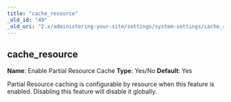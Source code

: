 ```yaml
---
title: "cache_resource"
_old_id: "49"
_old_uri: "2.x/administering-your-site/settings/system-settings/cache_resource"
---
```


## cache\_resource

**Name**: Enable Partial Resource Cache
**Type**: Yes/No
**Default**: Yes

Partial Resource caching is configurable by resource when this feature is enabled. Disabling this feature will disable it globally.